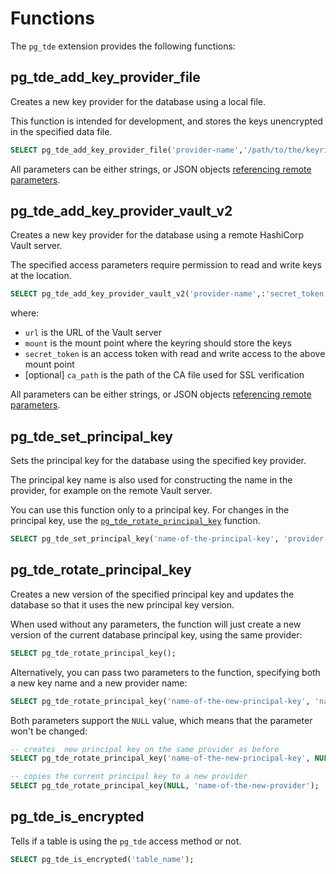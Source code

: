 # Functions

The `pg_tde` extension provides the following functions:

## pg_tde_add_key_provider_file

Creates a new key provider for the database using a local file.

This function is intended for development, and stores the keys unencrypted in the specified data file.

```sql
SELECT pg_tde_add_key_provider_file('provider-name','/path/to/the/keyring/data.file');
```

All parameters can be either strings, or JSON objects [referencing remote parameters](external-parameters.md).

## pg_tde_add_key_provider_vault_v2

Creates a new key provider for the database using a remote HashiCorp Vault server.

The specified access parameters require permission to read and write keys at the location.

```sql
SELECT pg_tde_add_key_provider_vault_v2('provider-name',:'secret_token','url','mount','ca_path');
```

where:

* `url` is the URL of the Vault server
* `mount` is the mount point where the keyring should store the keys
* `secret_token` is an access token with read and write access to the above mount point
* [optional] `ca_path` is the path of the CA file used for SSL verification

All parameters can be either strings, or JSON objects [referencing remote parameters](external-parameters.md).

## pg_tde_set_principal_key

Sets the principal key for the database using the specified key provider.

The principal key name is also used for constructing the name in the provider, for example on the remote Vault server.

You can use this function only to a principal key. For changes in the principal key, use the [`pg_tde_rotate_principal_key`](#pg_tde_rotate_principal_key) function.

```sql
SELECT pg_tde_set_principal_key('name-of-the-principal-key', 'provider-name');
```

## pg_tde_rotate_principal_key

Creates a new version of the specified principal key and updates the database so that it uses the new principal key version.

When used without any parameters, the function will just create a new version of the current database
principal key, using the same provider:

```sql
SELECT pg_tde_rotate_principal_key();
```

Alternatively, you can pass two parameters to the function, specifying both a new key name and a new provider name:

```sql
SELECT pg_tde_rotate_principal_key('name-of-the-new-principal-key', 'name-of-the-new-provider');
```

Both parameters support the `NULL` value, which means that the parameter won't be changed:

```sql
-- creates  new principal key on the same provider as before
SELECT pg_tde_rotate_principal_key('name-of-the-new-principal-key', NULL);

-- copies the current principal key to a new provider
SELECT pg_tde_rotate_principal_key(NULL, 'name-of-the-new-provider');
```

## pg_tde_is_encrypted

Tells if a table is using the `pg_tde` access method or not.

```sql
SELECT pg_tde_is_encrypted('table_name');
```


